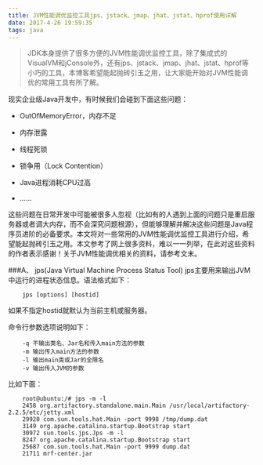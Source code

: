 ```yaml
---
title: JVM性能调优监控工具jps、jstack、jmap、jhat、jstat、hprof使用详解
date: 2017-4-26 19:59:35
tags: java
---
```


>JDK本身提供了很多方便的JVM性能调优监控工具，除了集成式的VisualVM和jConsole外，还有jps、jstack、jmap、jhat、jstat、hprof等小巧的工具，本博客希望能起抛砖引玉之用，让大家能开始对JVM性能调优的常用工具有所了解。  

现实企业级Java开发中，有时候我们会碰到下面这些问题：

* OutOfMemoryError，内存不足

* 内存泄露

* 线程死锁

* 锁争用（Lock Contention）

* Java进程消耗CPU过高

* ......  

这些问题在日常开发中可能被很多人忽视（比如有的人遇到上面的问题只是重启服务器或者调大内存，而不会深究问题根源），但能够理解并解决这些问题是Java程序员进阶的必备要求。本文将对一些常用的JVM性能调优监控工具进行介绍，希望能起抛砖引玉之用。本文参考了网上很多资料，难以一一列举，在此对这些资料的作者表示感谢！关于JVM性能调优相关的资料，请参考文末。

<!--more-->

###A、 jps(Java Virtual Machine Process Status Tool)
  jps主要用来输出JVM中运行的进程状态信息。语法格式如下：

```
	jps [options] [hostid]   
```
如果不指定hostid就默认为当前主机或服务器。

命令行参数选项说明如下：

```
	-q 不输出类名、Jar名和传入main方法的参数
	-m 输出传入main方法的参数
	-l 输出main类或Jar的全限名
	-v 输出传入JVM的参数
```
比如下面：

```
	root@ubuntu:/# jps -m -l
	2458 org.artifactory.standalone.main.Main /usr/local/artifactory-2.2.5/etc/jetty.xml
	29920 com.sun.tools.hat.Main -port 9998 /tmp/dump.dat
	3149 org.apache.catalina.startup.Bootstrap start
	30972 sun.tools.jps.Jps -m -l
	8247 org.apache.catalina.startup.Bootstrap start
	25687 com.sun.tools.hat.Main -port 9999 dump.dat
	21711 mrf-center.jar
```